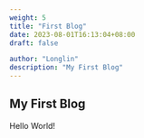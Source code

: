 ```yaml
---
weight: 5
title: "First Blog"
date: 2023-08-01T16:13:04+08:00
draft: false

author: "Longlin"
description: "My First Blog"
---
```


## My First Blog

Hello World!
